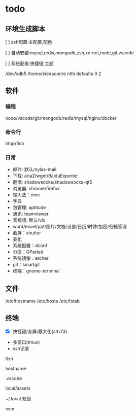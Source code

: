 # todo

## 环境生成脚本

[ ] zsh配置:主配置,配色

[ ] 自动安装:mysql,redis,mongodb,zsh,xx-net,node,git,vscode

[ ] 系统配置:快捷键,主题

/dev/sdb5 /home/xiedacon/e ntfs defaults 0 2

## 软件

### 编程

node/vscode/git/mongodb/redis/mysql/nginx/docker

### 命令行

htop/fish

### 日常

* 邮件: 默认/nylas-mail 
* 下载: aria2/wget/BaiduExporter
* 翻墙: shadowsocks/shadowsocks-qt5
* 浏览器: chrome/firefox
* 输入法：rime
* 字典
* 包管理: aptitude
* 通讯: teamviewer
* 音视频: 默认/vlc
* word/excel/ppt/图片/文档/设置/日历/时钟/加密/归档管理
* 截屏：shutter
* 美化
* 系统配置：dconf
* 分区：GParted
* 系统镜像：etcher
* git：smartgit
* 终端：gnome-terminal

## 文件

/etc/hostname
/etc/hosts
/etc/fstab

## 终端

* [x] 快捷键/全屏/最大化(alt+f3)
* 多窗口(tmux)
* ssh记录

fish

hostname

.vscode

local/assets

~/.local 规划

nvm